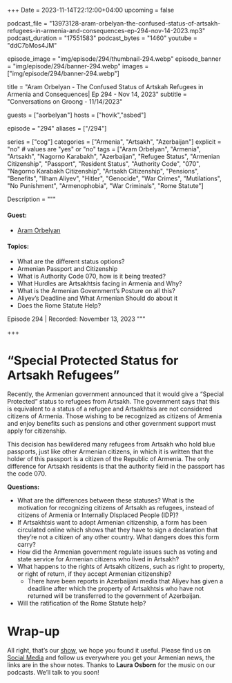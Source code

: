 +++
Date = 2023-11-14T22:12:00+04:00
upcoming = false

podcast_file = "13973128-aram-orbelyan-the-confused-status-of-artsakh-refugees-in-armenia-and-consequences-ep-294-nov-14-2023.mp3"
podcast_duration = "17551583"
podcast_bytes = "1460"
youtube = "ddC7bMos4JM"

episode_image = "img/episode/294/thumbnail-294.webp"
episode_banner = "img/episode/294/banner-294.webp"
images = ["img/episode/294/banner-294.webp"]

title = "Aram Orbelyan - The Confused Status of Artskah Refugees in Armenia and Consequences| Ep 294 - Nov 14, 2023"
subtitle = "Conversations on Groong - 11/14/2023"

guests = ["aorbelyan"]
hosts = ["hovik","asbed"]

episode = "294"
aliases = ["/294"]

series = ["cog"]
categories = ["Armenia", "Artsakh", "Azerbaijan"]
explicit = "no" # values are "yes" or "no"
tags = ["Aram Orbelyan", "Armenia", "Artsakh", "Nagorno Karabakh", "Azerbaijan", "Refugee Status", "Armenian Citizenship", "Passport", "Resident Status", "Authority Code", "070", "Nagorno Karabakh Citizenship", "Artsakh Citizenship", "Pensions", "Benefits", "Ilham Aliyev", "Hitler", "Genocide", "War Crimes", "Mutilations", "No Punishment", "Armenophobia", "War Criminals", "Rome Statute"]

Description = """

#### Guest:
* [Aram Orbelyan](/guest/aorbelyan)

#### Topics:
* What are the different status options?
* Armenian Passport and Citizenship
* What is Authority Code 070, how is it being treated?
* What Hurdles are Artsakhtsis facing in Armenia and Why?
* What is the Armenian Government’s Posture on all this?
* Aliyev’s Deadline and What Armenian Should do about it
* Does the Rome Statute Help?

Episode 294 | Recorded: November 13, 2023
"""

+++

# “Special Protected Status for Artsakh Refugees”

Recently, the Armenian government announced that it would give a “Special Protected” status to refugees from Artsakh. The government says that this is equivalent to a status of a refugee and Artsakhtsis are not considered citizens of Armenia. Those wishing to be recognized as citizens of Armenia and enjoy benefits such as pensions and other government support must apply for citizenship.

This decision has bewildered many refugees from Artsakh who hold blue passports, just like other Armenian citizens, in which it is written that the holder of this passport is a citizen of the Republic of Armenia. The only difference for Artsakh residents is that the authority field in the passport has the code 070.

**Questions:**
* What are the differences between these statuses? What is the motivation for recognizing citizens of Artsakh as refugees, instead of citizens of Armenia or Internally DIsplaced People (IDP)?
* If Artsakhtsis want to adopt Armenian citizenship, a form has been circulated online which shows that they have to sign a declaration that they’re not a citizen of any other country. What dangers does this form carry?
* How did the Armenian government regulate issues such as voting and state service for Armenian citizens who lived in Artsakh?
* What happens to the rights of Artsakh citizens, such as right to property, or right of return, if they accept Armenian citizenship?
    * There have been reports in Azerbaijani media that Aliyev has given a deadline after which the property of Artsakhtsis who have not returned will be transferred to the government of Azerbaijan.
* Will the ratification of the Rome Statute help?


# Wrap-up

All right, that’s our [show](https://podcasts.groong.org/), we hope you found it useful. Please find us on [Social Media](https://lintr.ee/groong) and follow us everywhere you get your Armenian news, the links are in the show notes. Thanks to **Laura Osborn** for the music on our podcasts. We’ll talk to you soon!
